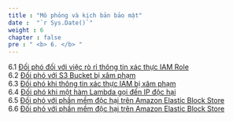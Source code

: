 ```yaml
---
title : "Mô phỏng và kịch bản bảo mật"
date :  "`r Sys.Date()`" 
weight : 6 
chapter : false
pre : " <b> 6. </b> "
---
```


6.1 [Đối phó đối với việc rò rỉ thông tin xác thực IAM Role](./6.1/)\
6.2 [Đối phó với S3 Bucket bị xâm phạm](./6.2/)\
6.3 [Đối phó khi thông tin xác thực IAM bị xâm phạm](./6.3)\
6.4 [Đối phó khi một hàm Lambda gọi đến IP độc hại](./6.4)\
6.5 [Đối phó với phần mềm độc hại trên Amazon Elastic Block Store](./6.5) \
6.6 [Đối phó với phần mềm độc hại trên Amazon Elastic Block Store](./6.6)